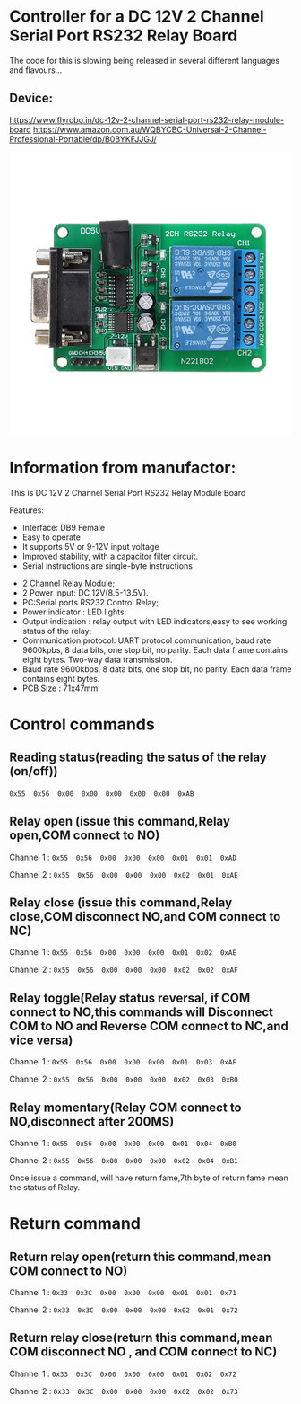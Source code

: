 # Controller for a DC 12V 2 Channel Serial Port RS232 Relay Board

The code for this is slowing being released in several different languages
and flavours...

## Device:
https://www.flyrobo.in/dc-12v-2-channel-serial-port-rs232-relay-module-board
https://www.amazon.com.au/WQBYCBC-Universal-2-Channel-Professional-Portable/dp/B0BYKFJJGJ/

![DC12v RS232 Relay Board](resources/device.webp?raw=true "DC12v RS232 Relay Board")

# Information from manufactor:

This is DC 12V 2 Channel Serial Port RS232 Relay Module Board

Features:

* Interface: DB9 Female
* Easy to operate
* It supports 5V or 9-12V input voltage
* Improved stability, with a capacitor filter circuit.
* Serial instructions are single-byte instructions

- 2 Channel Relay Module;
- 2 Power input: DC 12V(8.5-13.5V).
- PC:Serial ports RS232 Control Relay;
- Power indicator : LED lights;
- Output indication : relay output with LED indicators,easy to see working status of the relay;
- Communication protocol: UART protocol communication, baud rate 9600kpbs, 8 data bits, one stop bit, no parity. Each data frame contains eight bytes. Two-way data transmission.
- Baud rate 9600kbps, 8 data bits, one stop bit, no parity. Each data frame contains eight bytes.
- PCB Size : 71x47mm


# Control commands

## Reading status(reading the satus of the relay (on/off))

`0x55  0x56  0x00  0x00  0x00  0x00  0x00  0xAB`

## Relay open (issue this command,Relay open,COM connect to NO)

Channel 1 : `0x55  0x56  0x00  0x00  0x00  0x01  0x01  0xAD`

Channel 2 : `0x55  0x56  0x00  0x00  0x00  0x02  0x01  0xAE`

## Relay close (issue this command,Relay close,COM disconnect NO,and COM connect to NC)

Channel 1 : `0x55  0x56  0x00  0x00  0x00  0x01  0x02  0xAE`

Channel 2 : `0x55  0x56  0x00  0x00  0x00  0x02  0x02  0xAF`

## Relay toggle(Relay status reversal, if COM connect to NO,this commands will Disconnect COM to NO and Reverse COM connect to NC,and vice versa)

Channel 1 : `0x55  0x56  0x00  0x00  0x00  0x01  0x03  0xAF`

Channel 2 : `0x55  0x56  0x00  0x00  0x00  0x02  0x03  0xB0`

## Relay momentary(Relay COM connect to NO,disconnect after 200MS)

Channel 1 : `0x55  0x56  0x00  0x00  0x00  0x01  0x04  0xB0`

Channel 2 : `0x55  0x56  0x00  0x00  0x00  0x02  0x04  0xB1`

Once issue a command, will have return fame,7th byte of return fame mean the status of Relay.

# Return command

## Return relay open(return this command,mean COM connect to NO)

Channel 1 :  `0x33  0x3C  0x00  0x00  0x00  0x01  0x01  0x71`

Channel 2 :  `0x33  0x3C  0x00  0x00  0x00  0x02  0x01  0x72`

## Return relay close(return this command,mean COM disconnect NO , and COM connect to NC)

Channel 1 : `0x33  0x3C  0x00  0x00  0x00  0x01  0x02  0x72`

Channel 2 : `0x33  0x3C  0x00  0x00  0x00  0x02  0x02  0x73`
